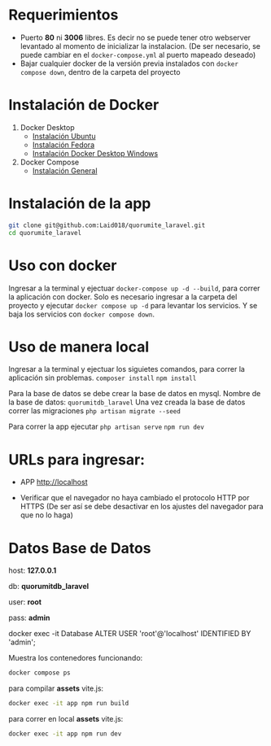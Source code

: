# Requerimientos 
* Puerto **80** ni **3006** libres. Es decir no se puede tener otro webserver levantado al momento de inicializar la instalacion. (De ser necesario, se puede cambiar en el ``docker-compose.yml`` al puerto mapeado deseado)
* Bajar cualquier docker de la versión previa instalados con ``docker compose down``, dentro de la carpeta del proyecto

# Instalación de Docker 
1. Docker Desktop
    * [Instalación Ubuntu](https://docs.docker.com/engine/install/ubuntu/)
    * [Instalación Fedora](https://docs.docker.com/engine/install/fedora/)
    * [Instalación Docker Desktop Windows](https://docs.docker.com/desktop/windows/install/)
2. Docker Compose
    * [Instalación General](https://docs.docker.com/compose/install/)

# Instalación de la app
```bash
git clone git@github.com:Laid018/quorumite_laravel.git
cd quorumite_laravel
```

# Uso con docker
Ingresar a la terminal y ejectuar ``docker-compose up -d --build``, para correr la aplicación con docker.
Solo es necesario ingresar a la carpeta del proyecto y ejecutar ``docker compose up -d`` para levantar los servicios. Y se baja los servicios con ``docker compose down``.

# Uso de manera local
Ingresar a la terminal y ejectuar los siguietes comandos, para correr la aplicación sin problemas.
``composer install``
``npm install``

Para la base de datos se debe crear la base de datos en mysql.
Nombre de la base de datos: ``quorumitdb_laravel``
Una vez creada la base de datos correr las migraciones
``php artisan migrate --seed``

Para correr la app ejecutar
``php artisan serve``
``npm run dev``


# URLs para ingresar:

* APP [http://localhost](http://localhost/rrhh)

* Verificar que el navegador no haya cambiado el protocolo HTTP por HTTPS (De ser así se debe desactivar en los ajustes del navegador para que no lo haga)

# Datos Base de Datos
host: **127.0.0.1**

db: **quorumitdb_laravel**

user: **root**

pass: **admin**

docker exec -it Database ALTER USER 'root'@'localhost' IDENTIFIED BY 'admin';

Muestra los contenedores funcionando:
```bash
docker compose ps
```

para compilar **assets** vite.js:
```bash
docker exec -it app npm run build
```

para correr en local **assets** vite.js:
```bash
docker exec -it app npm run dev
```